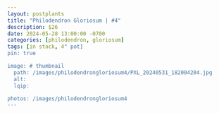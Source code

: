 ```yaml
---
layout: postplants
title: "Philodendron Gloriosum | #4"
description: $26
date: 2024-05-28 13:00:00 -0700
categories: [philodendron, gloriosum]
tags: [in stock, 4" pot]
pin: true

image: # thumbnail
  path: /images/philodendrongloriosum4/PXL_20240531_182004204.jpg
  alt:
  lqip:

photos: /images/philodendrongloriosum4
---
```

